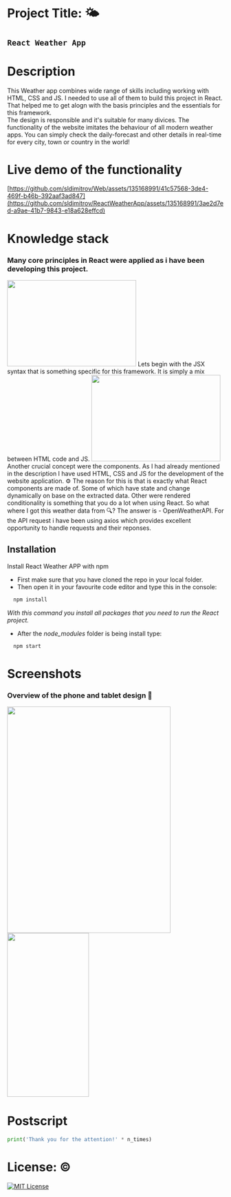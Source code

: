 # Project Title: 🌤️
## `React Weather App`

# Description #
This Weather app combines wide range of skills including working with HTML, CSS and JS. I needed to use all of them to build this project in React. That helped me to get alogn with the basis principles and the essentials for this framework.<br>
The design is responsible and it's suitable for many divices. The functionality of the website imitates the behaviour of all modern weather apps. You can simply check the daily-forecast and other details in real-time for every city, town or country in the world! 

# Live demo of the functionality #
[https://github.com/sldimitrov/Web/assets/135168991/41c57568-3de4-469f-b46b-392aaf3ad847](https://github.com/sldimitrov/ReactWeatherApp/assets/135168991/3ae2d7ed-a9ae-41b7-9843-e18a628effcd)

# Knowledge stack #
 ### Many core principles in React were applied as i have been developing this project.
<img src="https://github.com/sldimitrov/ReactWeatherApp/assets/135168991/7b864aeb-9cf4-49a4-905e-ec10290f2932" width="300" height="200" />
 Lets begin with the JSX syntax that is something specific for this framework. It is simply a mix between HTML code and JS. 
 <img src="https://github.com/sldimitrov/ReactWeatherApp/assets/135168991/45879b38-fc52-4411-9b7b-f12f68a74f5e" width="300" height="200" />
 Another crucial concept were the components. As I had already mentioned in the description I have used HTML, CSS and JS for the development of the website application. ⚙️
 The reason for this is that is exactly what React components are made of.
Some of which have state and change dynamically on base on the extracted data. Other were rendered conditionality is something that you do a lot when using React. So what where I got this weather data from 🔍? The answer is - OpenWeatherAPI. For the API request i have been using axios which provides excellent opportunity to handle requests and their reponses. 

## Installation

Install React Weather APP with npm

* First make sure that you have cloned the repo in your local folder.
* Then open it in your favourite code editor and type this in the console:

```bash
  npm install
```
*With this command you install all packages that you need to run the React project.*
* After the *node_modules* folder is being install type:
```bash
  npm start
```

# Screenshots #
### Overview of the phone and tablet design 🎨
<img src="https://github.com/sldimitrov/Web/assets/135168991/8f616d41-3f13-4cee-96e3-87a258682fb2" width="380" height="525"/>
<img src="https://github.com/sldimitrov/Web/assets/135168991/d6b6d2e9-a095-4411-b551-91db94212ba5" width="190" height="380" />

# Postscript #
```python 
print('Thank you for the attention!' * n_times)
```

# License: ©️
[![MIT License](https://img.shields.io/badge/License-MIT-green.svg)](https://choosealicense.com/licenses/mit/)
